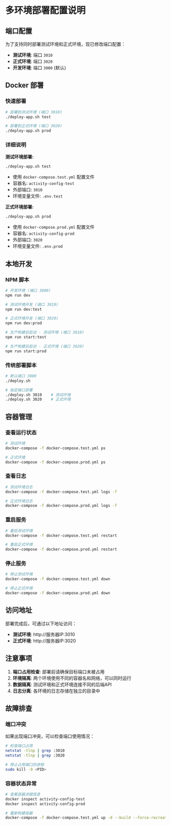 # 多环境部署配置说明

## 端口配置

为了支持同时部署测试环境和正式环境，现已修改端口配置：

- **测试环境**: 端口 `3010`
- **正式环境**: 端口 `3020`
- **开发环境**: 端口 `3000` (默认)

## Docker 部署

### 快速部署

```bash
# 部署到测试环境 (端口 3010)
./deploy-app.sh test

# 部署到正式环境 (端口 3020)
./deploy-app.sh prod
```

### 详细说明

**测试环境部署:**
```bash
./deploy-app.sh test
```
- 使用 `docker-compose.test.yml` 配置文件
- 容器名: `activity-config-test`
- 外部端口: `3010`
- 环境变量文件: `.env.test`

**正式环境部署:**
```bash
./deploy-app.sh prod
```
- 使用 `docker-compose.prod.yml` 配置文件
- 容器名: `activity-config-prod`
- 外部端口: `3020`
- 环境变量文件: `.env.prod`

## 本地开发

### NPM 脚本

```bash
# 开发环境 (端口 3000)
npm run dev

# 测试环境开发 (端口 3010)
npm run dev:test

# 正式环境开发 (端口 3020)
npm run dev:prod

# 生产构建后启动 - 测试环境 (端口 3010)
npm run start:test

# 生产构建后启动 - 正式环境 (端口 3020)
npm run start:prod
```

### 传统部署脚本

```bash
# 默认端口 3000
./deploy.sh

# 指定端口部署
./deploy.sh 3010    # 测试环境
./deploy.sh 3020    # 正式环境
```

## 容器管理

### 查看运行状态
```bash
# 测试环境
docker-compose -f docker-compose.test.yml ps

# 正式环境
docker-compose -f docker-compose.prod.yml ps
```

### 查看日志
```bash
# 测试环境日志
docker-compose -f docker-compose.test.yml logs -f

# 正式环境日志
docker-compose -f docker-compose.prod.yml logs -f
```

### 重启服务
```bash
# 重启测试环境
docker-compose -f docker-compose.test.yml restart

# 重启正式环境
docker-compose -f docker-compose.prod.yml restart
```

### 停止服务
```bash
# 停止测试环境
docker-compose -f docker-compose.test.yml down

# 停止正式环境
docker-compose -f docker-compose.prod.yml down
```

## 访问地址

部署完成后，可通过以下地址访问：

- **测试环境**: http://服务器IP:3010
- **正式环境**: http://服务器IP:3020

## 注意事项

1. **端口占用检查**: 部署前请确保目标端口未被占用
2. **环境隔离**: 两个环境使用不同的容器名和网络，可以同时运行
3. **数据隔离**: 测试环境和正式环境连接不同的后端API
4. **日志分离**: 各环境的日志存储在独立的目录中

## 故障排查

### 端口冲突
如果出现端口冲突，可以检查端口使用情况：
```bash
# 检查端口占用
netstat -tlnp | grep :3010
netstat -tlnp | grep :3020

# 停止占用端口的进程
sudo kill -9 <PID>
```

### 容器状态异常
```bash
# 查看容器详细信息
docker inspect activity-config-test
docker inspect activity-config-prod

# 重新构建容器
docker-compose -f docker-compose.test.yml up -d --build --force-recreate
```